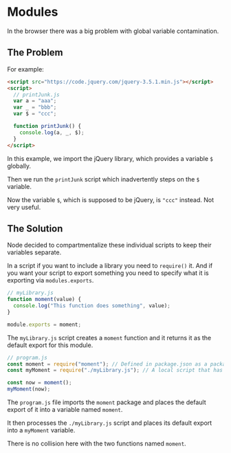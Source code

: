 # Modules

In the browser there was a big problem with global variable contamination.

## The Problem
For example:
```html
<script src="https://code.jquery.com/jquery-3.5.1.min.js"></script>
<script>
  // printJunk.js
  var a = "aaa";
  var _ = "bbb";
  var $ = "ccc";

  function printJunk() {
    console.log(a, _, $);
  }
</script>
```

In this example, we import the jQuery library, which provides a variable `$` globally.

Then we run the `printJunk` script which inadvertently steps on the `$` variable.

Now the variable `$`, which is supposed to be jQuery, is `"ccc"` instead.  Not very useful.

## The Solution
Node decided to compartmentalize these individual scripts to keep their variables separate.

In a script if you want to include a library you need to `require()` it.  And if you want your script to export something you need to specify what it is exporting via `modules.exports`.

```js
// myLibrary.js
function moment(value) {
  console.log("This function does something", value);
}

module.exports = moment;
```

The `myLibrary.js` script creates a `moment` function and it returns it as the default export for this module.

```js
// program.js
const moment = require("moment"); // Defined in package.json as a package
const myMoment = require("./myLibrary.js"); // A local script that has an export

const now = moment();
myMoment(now);
```

The `program.js` file imports the `moment` package and places the default export of it into a variable named `moment`.

It then processes the `./myLibrary.js` script and places its default export into a `myMoment` variable.

There is no collision here with the two functions named `moment`.
